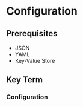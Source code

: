 # Configuration  


## Prerequisites  
* JSON
* YAML
* Key-Value Store

## Key Term  
### Configuration  
